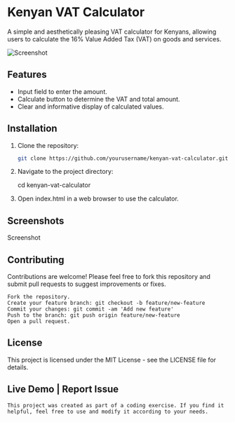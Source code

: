 # Kenyan VAT Calculator

A simple and aesthetically pleasing VAT calculator for Kenyans, allowing users to calculate the 16% Value Added Tax (VAT) on goods and services.

![Screenshot](screenshot.png)

## Features

- Input field to enter the amount.
- Calculate button to determine the VAT and total amount.
- Clear and informative display of calculated values.

## Installation

1. Clone the repository:

   ```bash
   git clone https://github.com/yourusername/kenyan-vat-calculator.git
2. Navigate to the project directory:

   cd kenyan-vat-calculator

3. Open index.html in a web browser to use the calculator.

## Screenshots

Screenshot
## Contributing

Contributions are welcome! Please feel free to fork this repository and submit pull requests to suggest improvements or fixes.

    Fork the repository.
    Create your feature branch: git checkout -b feature/new-feature
    Commit your changes: git commit -am 'Add new feature'
    Push to the branch: git push origin feature/new-feature
    Open a pull request.

## License

This project is licensed under the MIT License - see the LICENSE file for details.

## Live Demo | Report Issue

    This project was created as part of a coding exercise. If you find it helpful, feel free to use and modify it according to your needs.
